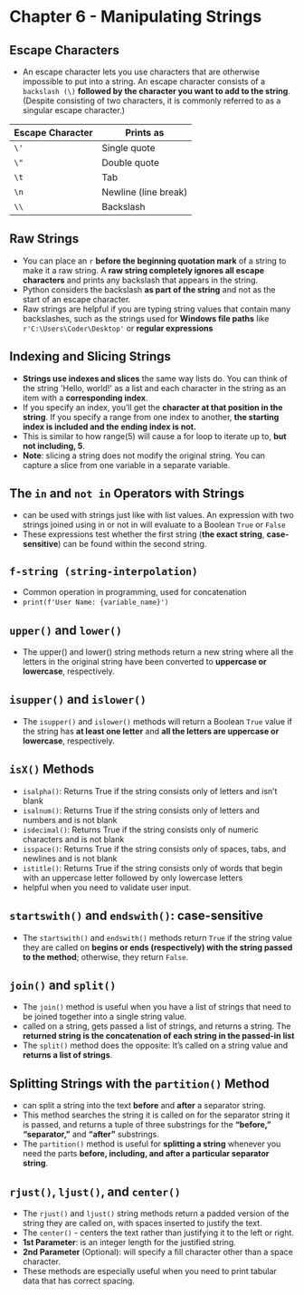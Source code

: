 # Chapter 6 - Manipulating Strings

## Escape Characters
- An escape character lets you use characters that are otherwise impossible to put into a string. An escape character consists of a ``backslash (\)`` **followed by the character you want to add to the string**. (Despite consisting of two characters, it is commonly referred to as a singular escape character.)

| Escape Character  | Prints as  
|---|---|
| ``\'``  | Single quote  |
| ``\"``  | Double quote  |
| ``\t``  | Tab  |
| ``\n``  | Newline (line break) |
| ``\\``  | Backslash  |

## Raw Strings
- You can place an `r` **before the beginning quotation mark** of a string to make it a raw string. A **raw string completely ignores all escape characters** and prints any backslash that appears in the string.
- Python considers the backslash **as part of the string** and not as the start of an escape character.
- Raw strings are helpful if you are typing string values that contain many backslashes, such as the strings used for **Windows file paths** like ``r'C:\Users\Coder\Desktop'`` or **regular expressions**

## Indexing and Slicing Strings
- **Strings use indexes and slices** the same way lists do. You can think of the string 'Hello, world!' as a list and each character in the string as an item with a **corresponding index**.
- If you specify an index, you’ll get the **character at that position in the string**. If you specify a range from one index to another, **the starting index is included and the ending index is not.**
- This is similar to how range(5) will cause a for loop to iterate up to, **but not including, 5**.
- **Note**: slicing a string does not modify the original string. You can capture a slice from one variable in a separate variable.

## The ``in`` and ``not in`` Operators with Strings
- can be used with strings just like with list values. An expression with two strings joined using in or not in will evaluate to a Boolean ``True`` or ``False``
- These expressions test whether the first string (**the exact string**, **case-sensitive**) can be found within the second string.

## ``f-string (string-interpolation)``
- Common operation in programming, used for concatenation
- ``print(f'User Name: {variable_name}')``

## ``upper()`` and ``lower()``
- The upper() and lower() string methods return a new string where all the letters in the original string have been converted to **uppercase or lowercase**, respectively.

## ``isupper()`` and ``islower()``
- The ``isupper()`` and ``islower()`` methods will return a Boolean ``True`` value if the string has **at least one letter** and **all the letters are uppercase or lowercase**, respectively.

## ``isX()`` Methods
- ``isalpha()``: Returns True if the string consists only of letters and isn’t blank
- ``isalnum()``: Returns True if the string consists only of letters and numbers and is not blank
- ``isdecimal()``: Returns True if the string consists only of numeric characters and is not blank
- ``isspace()``: Returns True if the string consists only of spaces, tabs, and newlines and is not blank
- ``istitle()``: Returns True if the string consists only of words that begin with an uppercase letter followed by
only lowercase letters
- helpful when you need to validate user input.

## ``startswith()`` and ``endswith()``: **case-sensitive**
- The ``startswith()`` and ``endswith()`` methods return ``True`` if the string value they are called on **begins or ends (respectively) with the string passed to the method**; otherwise, they return ``False``.

## ``join()`` and ``split()``
- The ``join()`` method is useful when you have a list of strings that need to be joined together into a single string value.
- called on a string, gets passed a list of strings, and returns a string. The **returned string is the concatenation of each string in the passed-in list**
- The ``split()`` method does the opposite: It’s called on a string value and **returns a list of strings**.

## Splitting Strings with the ``partition()`` Method
- can split a string into the text **before** and **after** a separator string. 
- This method searches the string it is called on for the separator string it is passed, and returns a tuple of three substrings for the **“before,” “separator,”** and **“after”** substrings.
- The ``partition()`` method is useful for **splitting a string** whenever you need the parts **before, including, and after a particular separator string**.

## ``rjust()``, ``ljust()``, and ``center()``
- The ``rjust()`` and ``ljust()`` string methods return a padded version of the string they are called on, with spaces inserted to justify the text.
- The ``center()`` - centers the text rather than justifying it to
the left or right.
- **1st Parameter**: is an integer length for the justified string.
- **2nd Parameter** (Optional): will specify a fill character other than a space character.
- These methods are especially useful when you need to print tabular data that has correct spacing.

